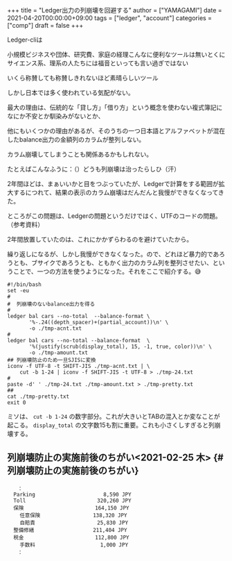 +++
title = "Ledger出力の列崩壊を回避する"
author = ["YAMAGAMI"]
date = 2021-04-20T00:00:00+09:00
tags = ["ledger", "account"]
categories = ["comp"]
draft = false
+++

Ledger-cliは

小規模ビジネスや団体、研究費、家庭の経理こんなに便利なツールは無いとくにサイエンス系、理系の人たちには福音といっても言い過ぎではない

いくら称賛しても称賛しきれないほど素晴らしいツール

しかし日本では多く使われている気配がない。

最大の理由は、伝統的な「貸し方」「借り方」という概念を使わない複式簿記になにか不安とか馴染みがないとか、

他にもいくつかの理由があるが、そのうちの一つ日本語とアルファベットが混在したbalance出力の金額列のカラムが整列しない。

カラム崩壊してしまうことも関係あるかもしれない。

たとえばこんなふうに：（）どうも列崩壊は治ったらしひ（汗）

2年間ほどは、まぁいいかと目をつぶっていたが、Ledgerで計算をする範囲が拡大するにつれて、結果の表示のカラム崩壊はだんだんと我慢ができなくなってきた。

ところがこの問題は、Ledgerの問題というだけではく、UTFのコードの問題。（参考資料）

2年間放置していたのは、これにかかずらわるのを避けていたから。

繰り返しになるが、しかし我慢ができなくなった。ので、どれほど暴力的であろうとも、ブサイクであろうとも、ともかく出力のカラム列を整列させたい、ということで、一つの方法を使うようになった。それをここで紹介する。:sweat_smile:

```nil
#!/bin/bash
set -eu
#
#  列崩壊のないbalance出力を得る
#
ledger bal cars --no-total  --balance-format \
       '%-.24((depth_spacer)+(partial_account))\n' \
       -o ./tmp-acnt.txt
#
ledger bal cars --no-total --balance-format  \
       '%(justify(scrub(display_total), 15, -1, true, color))\n' \
       -o ./tmp-amount.txt
## 列崩壊防止のため一旦SJISに変換
iconv -f UTF-8 -t SHIFT-JIS ./tmp-acnt.txt | \
    cut -b 1-24 | iconv -f SHIFT-JIS -t UTF-8 > ./tmp-24.txt
#
paste -d' ' ./tmp-24.txt ./tmp-amount.txt > ./tmp-pretty.txt
##
cat ./tmp-pretty.txt
exit 0
```

ミソは、 `cut -b 1-24` の数字部分。これが大きいとTABの混入とか変なことが起こる。
 `display_total` の文字数15も割に重要。これも小さくしすぎると列崩壊する。


## 列崩壊防止の実施前後のちがい<span class="timestamp-wrapper"><span class="timestamp">&lt;2021-02-25 木&gt;</span></span> {#列崩壊防止の実施前後のちがい}

```nil
　　：
  Parking                      8,590 JPY
  Toll                       320,260 JPY
  保険                       164,150 JPY
    任意保険                 138,320 JPY
    自賠責                    25,830 JPY
  整備修繕                   211,404 JPY
  税金                       112,800 JPY
    手数料                     1,000 JPY
　　：
```